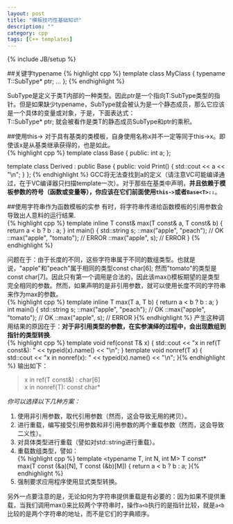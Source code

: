 ```yaml
---
layout: post
title: "模板技巧性基础知识"
description: ""
category: cpp
tags: [C++ templates]
---
```

{% include JB/setup %}

##关键字typename
{% highlight cpp %}
template <typename T>
class MyClass {
    typename T::SubType* ptr;
...
};
{% endhighlight %}

SubType是定义于类T内部的一种类型。因此ptr是一个指向T:SubType类型的指针。但是如果缺少typename，SubType就会被认为是一个静态成员，那么它应该是一个具体的变量或对象，于是，下面表达式：  
    T::SubType* ptr;
就会被看作是类T的静态成员SubType和ptr的乘积。  

##使用this->
对于具有基类的类模板，自身使用名称x并不一定等同于this->x。即使该x是从基类继承获得的，也是如此。  
{% highlight cpp %}
template <typename T>
class Base {
public:
    int a;
};


template <typename T>
class Derived : public Base<T>
{
public:
    void Print()
    {
       std::cout << a << "\n";
    }
}; {% endhighlight %}
GCC将无法查找到a的定义（请注意VC可能编译通过，在于VC编译器只扫描template一次）。对于那些在基类中声明，**并且依赖于模板参数的符号（函数或变量等），你应该在它们前面使用`this->`或者`Base<T>::`**。

##使用字符串作为函数模板的实参
有时，将字符串传递给函数模板的引用参数会导致出人意料的运行结果.  
{% highlight cpp %}
template <typename T>
inline T const& max(T const& a, T const& b)
{
   return a < b ? b : a;
}
int main()
{
    std::string s;
    ::max("apple", "peach");    // OK
    ::max("apple", "tomato");    // ERROR
    ::max("apple", s);    // ERROR
} {% endhighlight %}

问题在于：由于长度的不同，这些字符串属于不同的数组类型。也就是说，"apple"和"peach"属于相同的类型const char[6]; 然而"tomato"的类型是const char[7]。因此只有第一个调用是合法的，因此该max()模板期望的是类型完全相同的参数。然而，如果声明的是非引用参数，就可以使用长度不同的字符串来作为max的参数。  
{% highlight cpp %}
template <typename T>
inline T max(T a, T b)
{
    return a < b ? b : a;
}
int main()
{
    std::string s;
    ::max("apple", "peach");    // OK
    ::max("apple", "tomato");   // OK
    ::max("apple", s);    // ERROR
}{% endhighlight %}
产生这种调用结果的原因在于：**对于非引用类型的参数，在实参演绎的过程中，会出现数组到指针的类型转换**.  
{% highlight cpp %}
template <typename T>
void ref(const T& x)
{
    std::cout << "x in ref(T const&): " << typeid(x).name() << "\n";
}
template <typename T>
void nonref(T x)
{
    std::cout << "x in nonref(x): " << typeid(x).name() << "\n";
}{% endhighlight %}
输出如下：  
> x in ref(T const&) : char\[6\]  
> x in nonref(T): const char\*

*你可以选择以下几种方案：*  
1) 使用非引用参数，取代引用参数（然而，这会导致无用的拷贝）。  
2) 进行重载，编写接受引用参数和非引用参数的两个重载参数（然而，这会导致二义性）。  
3) 对具体类型进行重载（譬如对std::string进行重载）。  
4) 重载数组类型，譬如：  
{% highlight cpp %}
template <typename T, int N, int M>
T const* max(T const (&a)[N], T const (&b)[M])
{
    return a < b ? b : a;
}{% endhighlight %}
5) 强制要求应用程序使用显式类型转换。  

另外一点要注意的是，无论如何为字符串提供重载是有必要的：因为如果不提供重载，当我们调用max()来比较两个字符串时，操作`a<b`执行的是指针比较，就是`a<b`比较的是两个字符串的地址，而不是它们的字典顺序。


